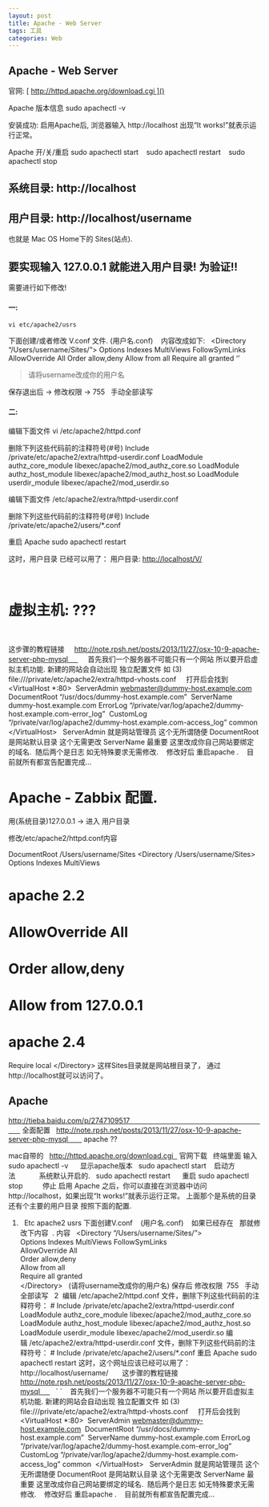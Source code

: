 ```yaml
---
layout: post
title: Apache - Web Server  
tags: 工具
categories: Web
---
```


## Apache - Web Server
官网:   [ http://httpd.apache.org/download.cgi ]()

Apache 版本信息
	sudo apachectl -v      

安装成功:
启用Apache后, 浏览器输入 http://localhost 
出现“It works!”就表示运行正常。

Apache 开/关/重启
	sudo apachectl start    
	sudo apachectl restart   
	sudo apachectl stop    


## 系统目录: http://localhost

## 用户目录: http://localhost/username
也就是 Mac OS Home下的 Sites(站点).
 
## 要实现输入 127.0.0.1  就能进入用户目录! 为验证!!
 需要进行如下修改!
 
#### 一:
	vi etc/apache2/usrs 
下面创建/或者修改 V.conf 文件. (用户名.conf)   
内容改成如下: 
 
	<Directory “/Users/username/Sites/”>
	Options Indexes MultiViews FollowSymLinks
	AllowOverride All
	Order allow,deny
	Allow from all
	Require all granted
	</Directory> ‘’ 
> 请将username改成你的用户名

保存退出后 → 修改权限 → 755   手动全部读写   

#### 二:
编辑下面文件
	vi /etc/apache2/httpd.conf 

删除下列这些代码前的注释符号(#号)
	Include /private/etc/apache2/extra/httpd-userdir.conf
	LoadModule authz_core_module libexec/apache2/mod_authz_core.so
	LoadModule authz_host_module libexec/apache2/mod_authz_host.so
	LoadModule userdir_module libexec/apache2/mod_userdir.so

编辑下面文件
	/etc/apache2/extra/httpd-userdir.conf

删除下列这些代码前的注释符号(#号)
	Include /private/etc/apache2/users/\*.conf

重启 Apache
	sudo apachectl restart

这时，用户目录 已经可以用了：
用户目录: [http://localhost/V/][2]

 
 

# 虚拟主机:  ???
 


这步骤的教程链接     http://note.rpsh.net/posts/2013/11/27/osx-10-9-apache-server-php-mysql      
 
 
首先我们一个服务器不可能只有一个网站 所以要开启虚拟主机功能.
新建的网站会自动出现 独立配置文件 如 (3) 
file:///private/etc/apache2/extra/httpd-vhosts.conf   
 
打开后会找到
\<VirtualHost \*:80\> 
ServerAdmin webmaster@dummy-host.example.com 
DocumentRoot “/usr/docs/dummy-host.example.com” 
ServerName dummy-host.example.com
ErrorLog “/private/var/log/apache2/dummy-host.example.com-error\_log” 
CustomLog “/private/var/log/apache2/dummy-host.example.com-access\_log” common 
\</VirtualHost\>
 
ServerAdmin 就是网站管理员 这个无所谓随便
DocumentRoot 是网站默认目录 这个无需更改
ServerName 最重要 这里改成你自己网站要绑定的域名. 
随后两个是日志 如无特殊要求无需修改. 
 
修改好后 重启apache . 
 
目前就所有都宣告配置完成...
 
 
 
 
# Apache - Zabbix 配置.

用(系统目录)127.0.0.1  → 进入 用户目录

修改/etc/apache2/httpd.conf内容

DocumentRoot /Users/username/Sites
\<Directory /Users/username/Sites\>
Options Indexes MultiViews
# apache 2.2
# AllowOverride All
# Order allow,deny
# Allow from 127.0.0.1

# apache 2.4
Require local
\</Directory\>
这样Sites目录就是网站根目录了，
通过http://localhost就可以访问了。





## Apache

http://tieba.baidu.com/p/2747109517                                                                         全面配置
 
http://note.rpsh.net/posts/2013/11/27/osx-10-9-apache-server-php-mysql        apache ??

mac自带的
 
http://httpd.apache.org/download.cgi   官网下载
 
终端里面 输入  sudo apachectl -v      显示apache版本
 
sudo apachectl start    启动方法            系统默认开启的.
 
sudo apachectl restart      重启
sudo apachectl stop          停止
启用 Apache 之后，你可以直接在浏览器中访问 http://localhost，如果出现“It works!”就表示运行正常。
上面那个是系统的目录   还有个主要的用户目录 按照下面的配置.
1.    Etc apache2 usrs 下面创建V.conf    (用户名.conf)    如果已经存在   那就修改下内容  .
内容 
 
\<Directory “/Users/username/Sites/”\>  
Options Indexes MultiViews FollowSymLinks  
AllowOverride All  
Order allow,deny  
Allow from all  
Require all granted  
\</Directory\>
 
(请将username改成你的用户名)
保存后 修改权限  755   手动全部读写   
2  
编辑 /etc/apache2/httpd.conf 文件，删除下列这些代码前的注释符号： \#
Include /private/etc/apache2/extra/httpd-userdir.conf
LoadModule authz\_core\_module libexec/apache2/mod\_authz\_core.so  
LoadModule authz\_host\_module libexec/apache2/mod\_authz\_host.so  
LoadModule userdir\_module libexec/apache2/mod\_userdir.so
编辑 /etc/apache2/extra/httpd-userdir.conf 文件，删除下列这些代码前的注释符号： \#
Include /private/etc/apache2/users/\*.conf
重启 Apache
sudo apachectl restart
这时，这个网址应该已经可以用了：
http://localhost/username/
 
 
 
这步骤的教程链接     http://note.rpsh.net/posts/2013/11/27/osx-10-9-apache-server-php-mysql      
 
\`
\` 
 
首先我们一个服务器不可能只有一个网站 所以要开启虚拟主机功能.
新建的网站会自动出现 独立配置文件 如 (3) 
file:///private/etc/apache2/extra/httpd-vhosts.conf   
 
打开后会找到
\<VirtualHost \*:80\> 
ServerAdmin webmaster@dummy-host.example.com 
DocumentRoot “/usr/docs/dummy-host.example.com” 
ServerName dummy-host.example.com
ErrorLog “/private/var/log/apache2/dummy-host.example.com-error\_log” 
CustomLog “/private/var/log/apache2/dummy-host.example.com-access\_log” common 
\</VirtualHost\>
 
ServerAdmin 就是网站管理员 这个无所谓随便
DocumentRoot 是网站默认目录 这个无需更改
ServerName 最重要 这里改成你自己网站要绑定的域名. 
随后两个是日志 如无特殊要求无需修改. 
 
修改好后 重启apache . 
 
目前就所有都宣告配置完成...
 
 
 
 
 
 



















[2]:	http://localhost/V/ "用户目录"